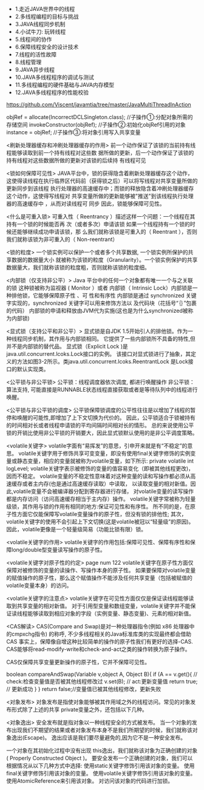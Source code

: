 - 1.走近JAVA世界中的线程
- 2.多线程编程的目标与挑战
- 3.JAVA线程同步机制
- 4.小试牛刀: 玩转线程
- 5.线程间的协作
- 6.保障线程安全的设计技术
- 7.线程的活性故障
- 8.线程管理
- 9.JAVA异步线程
- 10.JAVA多线程程序的调试与测试
- 11.多线程编程的硬件基础与JAVA内存模型
- 12.JAVA多线程程序的性能校验

https://github.com/Viscent/javamtia/tree/master/JavaMultiThreadInAction

objRef = allocate(IncorrectDCLSingleton.class); //子操作①:分配对象所需的存储空间
invokeConstructor(objRef); //子操作②:初始化objRef引用的对象
instance = objRef; //子操作③:将对象引用写入共享变量

<刷新处理器缓存和冲刷处理器缓存的作用>
前一个动作保证了该锁的当前持有线程能够读取到前一个持有线程对这些数
据所做的更新，后一个动作保证了该锁的持有线程对这些数据所做的更新对该锁的后续持
有线程可见

<锁如何保障可见性>
JAVA平台中，锁的获得隐含着刷新处理器缓存这个动作，
这使得读线程在执行临界区代码前（获得锁之后）可以将写线程对共享变量所做的更新同步到该线程
执行处理器的高速缓存中；而锁的释放隐含着冲刷处理器缓存这个动作，这使得写线程对
共享变量所做的更新能够被"推送"到该线程执行处理器的高速缓存中 ，从而对读线程可
同步 因此，锁能够保障可见性。

<什么是可重入锁>
可重入性（ Reentrancy ）描述这样一个问题：一个线程在其持有一个锁的时候能否再
次（或者多次）申请该锁 如果一个线程持有一个锁的时候还能够继续成功申请该锁，那
么我们就称该锁是可重入的（ Reentrant ），否则我们就称该锁为非可重入的（ Non-reentrant）

<锁的粒度>
一个锁实例可以保护一个或者多个共享数据, 一个锁实例所保护的共享数据的数据量大小
就被称为该锁的粒度（Granularity）。一个锁实例保护的共享数据量大，我们就称该锁的粒度粗，否则就称该锁的粒度细。

<内部锁（仅支持非公平）>
Java 平台中的任何一个对象都有唯一一个与之关联的锁 这种锁被称为监视器
( Monitor ）或者 内部锁（ Intrinsic Lock）内部锁是一种排他锁，它能够保障原子性 、可
性和有序性
内部锁是通过 synchronized 关键字实现的，synchronized 关键字可以用来修饰方法以
及代码块（花括号“｛｝”包裹的代码）
内部锁的申请和释放由JVM代为实施(这也是为什么synchronized被称为内部锁)

<显式锁（支持公平和非公平）>
显式锁是自JDK 1.5开始引人的排他锁。作为一种线程同步机制，其作用与内部锁相同。
它提供了一些内部锁所不具备的特性,但并不是内部锁的替代品。
显式锁（Explicit Lock )是java.util.concurrent.lcoks.Lock接口的实例。
该接口对显式锁进行了抽象，其定义的方法如图3-2所示。类java.util.concurrent.lcoks.ReentrantLock 是Lock接口的默认实现类。

<公平锁与非公平锁>
公平锁：线程调度器依次调度, 都进行唤醒操作
非公平锁：算法支持, 可能直接是RUNNABLE状态线程直接获取或者是等待队列中的线程进行唤醒。

<公平锁与非公平锁的调度>
公平锁保障锁调度的公平性往往是以增加了线程的暂停和唤醒的可能性,即增加了上下文切换为代价的。
因此，公平锁适合于锁被持有的时间相对长或者线程申请锁的平均间隔时间相对长的情形。
总的来说使用公平锁的开销比使用非公平锁的开销要大，因此显式锁默认使用的是非公平调度策略。

<volatile关键字>
volatile字面有“易挥发”的意思，引申开来就是有“不稳定”的意思。
volatile关键字用于修饰共享可变变量，即没有使用final关键字修饰的实例变量或静态变量，相应的变量就被称为volatile变量，如下所示:
private volatile int logLevel;
volatile关键字表示被修饰的变量的值容易变化（即被其他线程更改)，因而不稳定。
volatile变量的不稳定性意味着对这种变量的读和写操作都必须从高速缓存或者主内存(也是通过高速缓存读取）中读取，
以读取变量的相对新值。因此,volatile变量不会被编译器分配到寄存器进行存储，
对volatile变量的读写操作都是内存访问（访问高速缓存相当于主内存）操作。
volatile关键字常被称为轻量级锁，其作用与锁的作用有相同的地方:保证可见性和有序性。
所不同的是，在原子性方面它仅能保障写volatile变量操作的原子性，但没有锁的排他性;
其次，volatile关键字的使用不会引起上下文切换(这是volatile被冠以“轻量级”的原因)。
因此，volatile更像是一个轻量级简易（功能比锁有限）锁。

<volatile关键字的作用>
volatile关键字的作用包括:保障可见性、保障有序性和保障long/double型变量读写操作的原子性。

<volatile关键字对原子性的约定>
page num 122
volatile关键字在原子性方面仅保障对被修饰的变量的读操作、写操作本身的原子性。
如果要保障对volatile变量的赋值操作的原子性，那么这个赋值操作不能涉及任何共享变量（包括被赋值的volatile变量本身）的访问。

<volatile关键字的注意点>
volatile关键字在可见性方面仅仅是保证读线程能够读取到共享变量的相对新值。
对于引用型变量和数组变量，volatile关键字并不能保证读线程能够读取到相应对象的字段（实例变量、静态变量)、元素的相对新值。

<CAS解读>
CAS(Compare and Swap)是对一种处理器指令(例如 x86 处理器中的cmpxchg指令)
的称呼, 不少多线程相关的Java标准库类的实现最终都会借助CAS
事实上，保障像自增这种比较简单的操作的原子性我们有更好的选择-CAS.
CAS能够将read-modify-write和check-and-act之类的操作转换为原子操作。

CAS仅保障共享变量更新操作的原子性，它并不保障可见性。

boolean compareAndSwap(Variable v,object A, Object B){
    if (A == v.get(){   // check:检查变量值是否被其他线程修改过
        v.set(B); // act:更新变量值
        return true; // 更新成功
    }
}
return false;//变量值已被其他线程修改，更新失败

<对象发布>
对象发布是指使对象能够被其作用域之外的线程访问。常见的对象发布形式除了上述的共享 private变量之外，还包括以下几种。

<对象逸出>
安全发布就是指对象以一种线程安全的方式被发布。
当一个对象的发布出现我们不期望的结果或者对象发布本身不是我们所期望的时候，我们就称该对象逸出(Escape)。
逸出应该是我们要尽量避免的,因为它不是一种安全发布。

一个对象在其初始化过程中没有出现 this逸出，我们就称该对象为正确创建的对象( Properly Constructed Object )。
要安全发布一个正确创建的对象，我们可以根据情况从以下几种方式中选择:
使用static关键字修饰引用该对象的变量。
使用final关键字修饰引用该对象的变量。
使用volatile关键字修饰引用该对象的变量。
使用AtomicReference来引用该对象。
对访问该对象的代码进行加锁。



